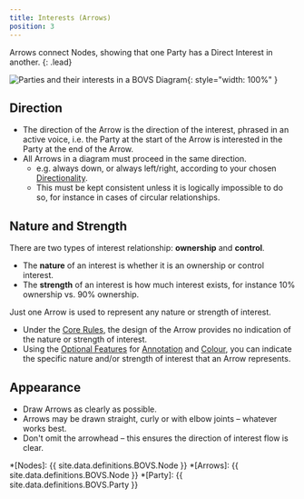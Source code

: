 ```yaml
---
title: Interests (Arrows)
position: 3
---
```


Arrows connect Nodes, showing that one Party has a Direct Interest in another.
{: .lead}

![Parties and their interests in a BOVS Diagram](/visualisation/diagrams/bovs-core-arrows.png){: style="width: 100%" }


## Direction

* The direction of the Arrow is the direction of the interest, phrased in an active voice, i.e. the Party at the start of the Arrow is interested in the Party at the end of the Arrow.
* All Arrows in a diagram must proceed in the same direction.
  * e.g. always down, or always left/right, according to your chosen [Directionality](/visualisation/core/directionality).
  * This must be kept consistent unless it is logically impossible to do so, for instance in cases of circular relationships.
  

## Nature and Strength

There are two types of interest relationship: **ownership** and **control**.

* The **nature** of an interest is whether it is an ownership or control interest.
* The **strength** of an interest is how much interest exists, for instance 10% ownership vs. 90% ownership.

Just one Arrow is used to represent any nature or strength of interest.

* Under the [Core Rules](/visualisation/core), the design of the Arrow provides no indication of the nature or strength of interest.
* Using the [Optional Features](/visualisation/optional) for [Annotation](/visualisation/optional/annotation) and [Colour](/visualisation/optional/colour), you can indicate the specific nature and/or strength of interest that an Arrow represents.


## Appearance

* Draw Arrows as clearly as possible.
* Arrows may be drawn straight, curly or with elbow joints – whatever works best.
* Don't omit the arrowhead – this ensures the direction of interest flow is clear.


*[Nodes]: {{ site.data.definitions.BOVS.Node }}
*[Arrows]: {{ site.data.definitions.BOVS.Node }}
*[Party]: {{ site.data.definitions.BOVS.Party }}